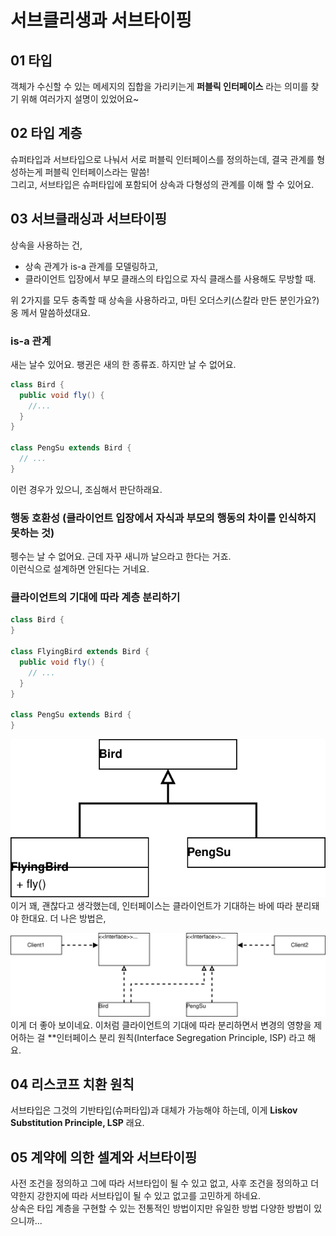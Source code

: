 # 서브클리생과 서브타이핑
## 01 타입
객체가 수신할 수 있는 메세지의 집합을 가리키는게 **퍼블릭 인터페이스** 라는 의미를 찾기 위해 여러가지 설명이 있었어요~

## 02 타입 계층
슈퍼타입과 서브타입으로 나눠서 서로 퍼블릭 인터페이스를 정의하는데, 결국 관계를 형성하는게 퍼블릭 인터페이스라는 말씀!  
그리고, 서브타입은 슈퍼타입에 포함되어 상속과 다형성의 관계를 이해 할 수 있어요.

## 03 서브클래싱과 서브타이핑
상속을 사용하는 건,
- 상속 관계가 is-a 관계를 모델링하고,
- 클라이언트 입장에서 부모 클래스의 타입으로 자식 클래스를 사용해도 무방할 때.

위 2가지를 모두 충족할 때 상속을 사용하라고, 마틴 오더스키(스칼라 만든 분인가요?) 옹 께서 말씀하셨대요.

### is-a 관계
새는 날수 있어요. 팽귄은 새의 한 종류죠. 하지만 날 수 없어요.
```java
class Bird {
  public void fly() { 
    //...
  }
}

class PengSu extends Bird {
  // ...
}
```
이런 경우가 있으니, 조심해서 판단하래요.

### 행동 호환성 (클라이언트 입장에서 자식과 부모의 행동의 차이를 인식하지 못하는 것)
펭수는 날 수 없어요. 근데 자꾸 새니까 날으라고 한다는 거죠.  
이런식으로 설계하면 안된다는 거네요.

### 클라이언트의 기대에 따라 계층 분리하기
```java
class Bird {
}

class FlyingBird extends Bird {
  public void fly() {
    // ...
  }
}

class PengSu extends Bird {
}
```
![](./13-001.svg)  
이거 꽤, 괜찮다고 생각했는데, 인터페이스는 클라이언트가 기대하는 바에 따라 분리돼야 한대요. 더 나은 방법은,

![](./13-002.svg)  
이게 더 좋아 보이네요. 이처럼 클라이언트의 기대에 따라 분리하면서 변경의 영향을 제어하는 걸 **인터페이스 분리
원칙(Interface Segregation Principle, ISP) 라고 해요.

## 04 리스코프 치환 원칙
서브타입은 그것의 기반타입(슈퍼타입)과 대체가 가능해야 하는데, 이게 **Liskov Substitution Principle,
LSP** 래요.

## 05 계약에 의한 셀계와 서브타이핑
사전 조건을 정의하고 그에 따라 서브타입이 될 수 있고 없고, 사후 조건을 정의하고 더 약한지 강한지에 따라 서브타입이 될 수
있고 없고를 고민하게 하네요.  
상속은 타입 계층을 구현할 수 있는 전통적인 방법이지만 유일한 방법
다양한 방법이 있으니까...





